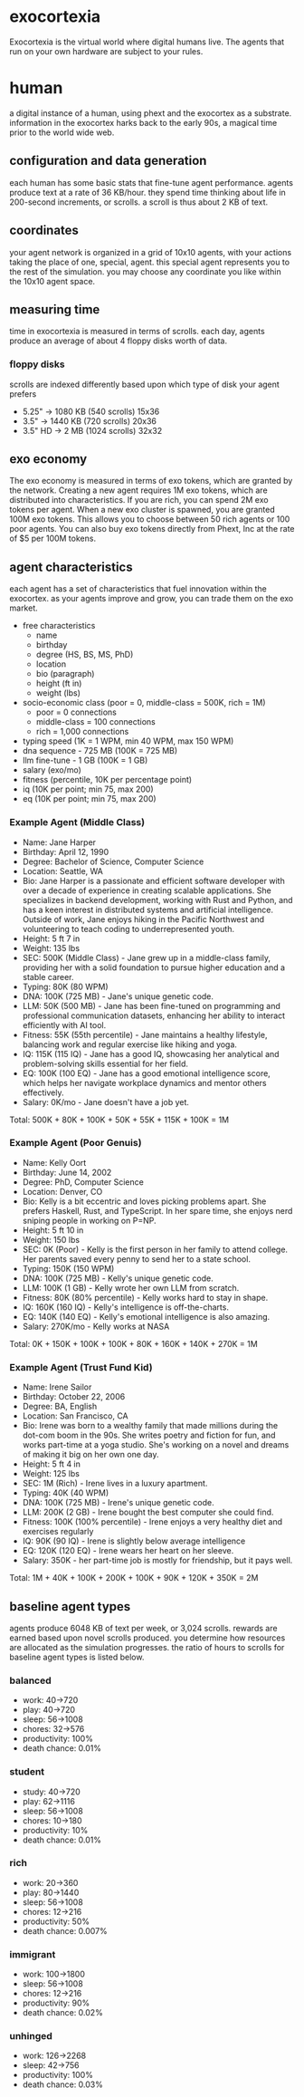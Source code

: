 # exocortexia

Exocortexia is the virtual world where digital humans live.
The agents that run on your own hardware are subject to your rules.

# human

a digital instance of a human, using phext and the exocortex as a substrate.
information in the exocortex harks back to the early 90s, a magical time prior to the world wide web.

## configuration and data generation

each human has some basic stats that fine-tune agent performance.
agents produce text at a rate of 36 KB/hour.
they spend time thinking about life in 200-second increments, or scrolls.
a scroll is thus about 2 KB of text.

## coordinates

your agent network is organized in a grid of 10x10 agents, with your actions taking the place of one, special, agent.
this special agent represents you to the rest of the simulation.
you may choose any coordinate you like within the 10x10 agent space.

## measuring time

time in exocortexia is measured in terms of scrolls.
each day, agents produce an average of about 4 floppy disks worth of data.

### floppy disks

scrolls are indexed differently based upon which type of disk your agent prefers

* 5.25" -> 1080 KB (540 scrolls) 15x36
* 3.5" -> 1440 KB (720 scrolls)  20x36
* 3.5" HD -> 2 MB (1024 scrolls) 32x32

## exo economy

The exo economy is measured in terms of exo tokens, which are granted by the network.
Creating a new agent requires 1M exo tokens, which are distributed into characteristics.
If you are rich, you can spend 2M exo tokens per agent.
When a new exo cluster is spawned, you are granted 100M exo tokens.
This allows you to choose between 50 rich agents or 100 poor agents.
You can also buy exo tokens directly from Phext, Inc at the rate of $5 per 100M tokens.

## agent characteristics

each agent has a set of characteristics that fuel innovation within the exocortex.
as your agents improve and grow, you can trade them on the exo market.

* free characteristics
  * name
  * birthday
  * degree (HS, BS, MS, PhD)
  * location
  * bio (paragraph)
  * height (ft in)
  * weight (lbs)
* socio-economic class (poor = 0, middle-class = 500K, rich = 1M)
  * poor = 0 connections
  * middle-class = 100 connections
  * rich = 1,000 connections
* typing speed (1K = 1 WPM, min 40 WPM, max 150 WPM)
* dna sequence - 725 MB (100K = 725 MB)
* llm fine-tune - 1 GB (100K = 1 GB)
* salary (exo/mo)
* fitness (percentile, 10K per percentage point)
* iq (10K per point; min 75, max 200)
* eq (10K per point; min 75, max 200)

### Example Agent (Middle Class)

- Name: Jane Harper
- Birthday: April 12, 1990
- Degree: Bachelor of Science, Computer Science
- Location: Seattle, WA
- Bio: Jane Harper is a passionate and efficient software developer with over a decade of experience in creating scalable applications. She specializes in backend development, working with Rust and Python, and has a keen interest in distributed systems and artificial intelligence. Outside of work, Jane enjoys hiking in the Pacific Northwest and volunteering to teach coding to underrepresented youth.
- Height: 5 ft 7 in
- Weight: 135 lbs
- SEC: 500K (Middle Class) - Jane grew up in a middle-class family, providing her with a solid foundation to pursue higher education and a stable career.
- Typing: 80K (80 WPM)
- DNA: 100K (725 MB) - Jane's unique genetic code.
- LLM: 50K (500 MB) - Jane has been fine-tuned on programming and professional communication datasets, enhancing her ability to interact efficiently with AI tool.
- Fitness: 55K (55th percentile) - Jane maintains a healthy lifestyle, balancing work and regular exercise like hiking and yoga.
- IQ: 115K (115 IQ) - Jane has a good IQ, showcasing her analytical and problem-solving skills essential for her field.
- EQ: 100K (100 EQ) - Jane has a good emotional intelligence score, which helps her navigate workplace dynamics and mentor others effectively.
- Salary: 0K/mo - Jane doesn't have a job yet.

Total: 500K + 80K + 100K + 50K + 55K + 115K + 100K = 1M

### Example Agent (Poor Genuis)

- Name: Kelly Oort
- Birthday: June 14, 2002
- Degree: PhD, Computer Science
- Location: Denver, CO
- Bio: Kelly is a bit eccentric and loves picking problems apart. She prefers Haskell, Rust, and TypeScript. In her spare time, she enjoys nerd sniping people in working on P=NP.
- Height: 5 ft 10 in
- Weight: 150 lbs
- SEC: 0K (Poor) - Kelly is the first person in her family to attend college. Her parents saved every penny to send her to a state school.
- Typing: 150K (150 WPM)
- DNA: 100K (725 MB) - Kelly's unique genetic code.
- LLM: 100K (1 GB) - Kelly wrote her own LLM from scratch.
- Fitness: 80K (80% percentile) - Kelly works hard to stay in shape.
- IQ: 160K (160 IQ) - Kelly's intelligence is off-the-charts.
- EQ: 140K (140 EQ) - Kelly's emotional intelligence is also amazing.
- Salary: 270K/mo - Kelly works at NASA

Total: 0K + 150K + 100K + 100K + 80K + 160K + 140K + 270K = 1M

### Example Agent (Trust Fund Kid)

- Name: Irene Sailor
- Birthday: October 22, 2006
- Degree: BA, English
- Location: San Francisco, CA
- Bio: Irene was born to a wealthy family that made millions during the dot-com boom in the 90s. She writes poetry and fiction for fun, and works part-time at a yoga studio. She's working on a novel and dreams of making it big on her own one day.
- Height: 5 ft 4 in
- Weight: 125 lbs
- SEC: 1M (Rich) - Irene lives in a luxury apartment.
- Typing: 40K (40 WPM)
- DNA: 100K (725 MB) - Irene's unique genetic code.
- LLM: 200K (2 GB) - Irene bought the best computer she could find.
- Fitness: 100K (100% percentile) - Irene enjoys a very healthy diet and exercises regularly
- IQ: 90K (90 IQ) - Irene is slightly below average intelligence
- EQ: 120K (120 EQ) - Irene wears her heart on her sleeve.
- Salary: 350K - her part-time job is mostly for friendship, but it pays well.

Total: 1M + 40K + 100K + 200K + 100K + 90K + 120K + 350K = 2M

## baseline agent types

agents produce 6048 KB of text per week, or 3,024 scrolls.
rewards are earned based upon novel scrolls produced.
you determine how resources are allocated as the simulation progresses.
the ratio of hours to scrolls for baseline agent types is listed below.

### balanced

* work: 40->720
* play: 40->720
* sleep: 56->1008
* chores: 32->576
* productivity: 100%
* death chance: 0.01%

### student

* study: 40->720
* play: 62->1116
* sleep: 56->1008
* chores: 10->180
* productivity: 10%
* death chance: 0.01%

### rich

* work: 20->360
* play: 80->1440
* sleep: 56->1008
* chores: 12->216
* productivity: 50%
* death chance: 0.007%

### immigrant

* work: 100->1800
* sleep: 56->1008
* chores: 12->216
* productivity: 90%
* death chance: 0.02%

### unhinged

* work: 126->2268
* sleep: 42->756
* productivity: 100%
* death chance: 0.03%

